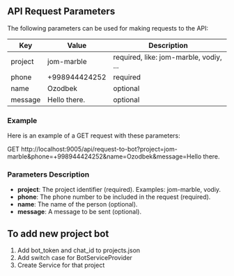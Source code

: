 ## API Request Parameters

The following parameters can be used for making requests to the API:

| **Key** | **Value**     | **Description**                        |
| ------- | ------------- | -------------------------------------- |
| project | jom-marble    | required, like: jom-marble, vodiy, ... |
| phone   | +998944424252 | required                               |
| name    | Ozodbek       | optional                               |
| message | Hello there.  | optional                               |

### Example

Here is an example of a GET request with these parameters:

GET http://localhost:9005/api/request-to-bot?project=jom-marble&phone=+998944424252&name=Ozodbek&message=Hello there.

### Parameters Description

-   **project**: The project identifier (required). Examples: jom-marble, vodiy.
-   **phone**: The phone number to be included in the request (required).
-   **name**: The name of the person (optional).
-   **message**: A message to be sent (optional).



## To add new project bot
1. Add bot_token and chat_id to projects.json
2. Add switch case for BotServiceProvider
3. Create Service for that project
